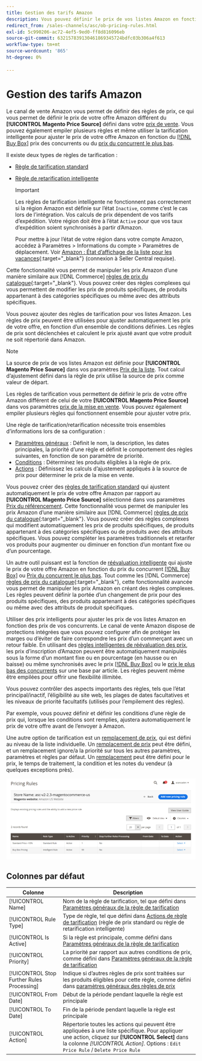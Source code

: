 ```yaml
---
title: Gestion des tarifs Amazon
description: Vous pouvez définir le prix de vos listes Amazon en fonction des règles de prix de votre boutique en ligne.
redirect_from: /sales-channels/asc/ob-pricing-rules.html
exl-id: 5c990206-ac72-4ef5-9ed0-ff8d816096eb
source-git-commit: 632157839130461869345724bdfc03b306a4f613
workflow-type: tm+mt
source-wordcount: '865'
ht-degree: 0%

---
```


# Gestion des tarifs Amazon

Le canal de vente Amazon vous permet de définir des règles de prix, ce qui vous permet de définir le prix de votre offre Amazon différent du **[!UICONTROL Magento Price Source]** défini dans votre [prix de vente](./listing-price.md). Vous pouvez également empiler plusieurs règles et même utiliser la tarification intelligente pour ajuster le prix de votre offre Amazon en fonction du [[!DNL Buy Box]](./buy-box-competitor-pricing.md) prix des concurrents ou du [prix du concurrent le plus bas](./lowest-competitor-pricing.md).

Il existe deux types de règles de tarification :

- [Règle de tarification standard](./standard-price-rules.md)
- [Règle de retarification intelligente](./intelligent-repricing-rules.md)

   >[!IMPORTANT]
   >
   >Les règles de tarification intelligente ne fonctionnent pas correctement si la région Amazon est définie sur l’état `Inactive`, comme c’est le cas lors de l’intégration. Vos calculs de prix dépendent de vos tarifs d’expédition. Votre région doit être à l’état `Active` pour que vos taux d’expédition soient synchronisés à partir d’Amazon.
   >
   >Pour mettre à jour l’état de votre région dans votre compte Amazon, accédez à Paramètres > Informations du compte > Paramètres de déplacement. Voir [Amazon : État d’affichage de la liste pour les vacances](https://sellercentral.amazon.com/gp/help/help.html?itemID=200135620){:target=&quot;_blank&quot;} (connexion à Seller Central requise).

Cette fonctionnalité vous permet de manipuler les prix Amazon d’une manière similaire aux [!DNL Commerce] [règles de prix du catalogue](https://docs.magento.com/user-guide/catalog/pricing.html){:target=&quot;_blank&quot;}. Vous pouvez créer des règles complexes qui vous permettent de modifier les prix de produits spécifiques, de produits appartenant à des catégories spécifiques ou même avec des attributs spécifiques.

Vous pouvez ajouter des règles de tarification pour vos listes Amazon. Les règles de prix peuvent être utilisées pour ajuster automatiquement les prix de votre offre, en fonction d’un ensemble de conditions définies. Les règles de prix sont déclenchées et calculent le prix ajusté avant que votre produit ne soit répertorié dans Amazon.

>[!NOTE]
>
>La source de prix de vos listes Amazon est définie pour **[!UICONTROL Magento Price Source]** dans vos paramètres [Prix de la liste](./listing-price.md). Tout calcul d’ajustement défini dans la règle de prix utilise la source de prix comme valeur de départ.

Les règles de tarification vous permettent de définir le prix de votre offre Amazon différent de celui de votre **[!UICONTROL Magento Price Source]** dans vos paramètres [prix de la mise en vente](./listing-price.md). Vous pouvez également empiler plusieurs règles qui fonctionnent ensemble pour ajuster votre prix.

Une règle de tarification/retarification nécessite trois ensembles d’informations lors de sa configuration :

- [Paramètres généraux](./pricing-rule-general-settings.md) : Définit le nom, la description, les dates principales, la priorité d’une règle et définit le comportement des règles suivantes, en fonction de son paramètre de priorité.
- [Conditions](./pricing-rule-conditions.md) : Déterminez les produits éligibles à la règle de prix.
- [Actions](./pricing-rule-actions.md) : Définissez les calculs d’ajustement appliqués à la source de prix pour déterminer le prix de la mise en vente.

Vous pouvez créer des [règles de tarification standard](./standard-price-rules.md) qui ajustent automatiquement le prix de votre offre Amazon par rapport au **[!UICONTROL Magento Price Source]** sélectionné dans vos paramètres [Prix du référencement](./listing-price.md). Cette fonctionnalité vous permet de manipuler les prix Amazon d’une manière similaire aux [!DNL Commerce] [règles de prix du catalogue](https://docs.magento.com/user-guide/marketing/price-rules-catalog.html){:target=&quot;_blank&quot;}. Vous pouvez créer des règles complexes qui modifient automatiquement les prix de produits spécifiques, de produits appartenant à des catégories spécifiques ou de produits avec des attributs spécifiques. Vous pouvez compléter les paramètres traditionnels et retarifer vos produits pour augmenter ou diminuer en fonction d’un montant fixe ou d’un pourcentage.

Un autre outil puissant est la fonction de [réévaluation intelligente](./intelligent-repricing-rules.md) qui ajuste le prix de votre offre Amazon en fonction du prix du concurrent [[!DNL Buy Box]](./buy-box-competitor-pricing.md) ou [Prix du concurrent le plus bas](./lowest-competitor-pricing.md). Tout comme les [!DNL Commerce] [règles de prix du catalogue](https://docs.magento.com/user-guide/marketing/price-rules-catalog.html){:target=&quot;_blank&quot;}, cette fonctionnalité avancée vous permet de manipuler les prix Amazon en créant des règles complexes. Les règles peuvent définir la portée d’un changement de prix pour des produits spécifiques, des produits appartenant à des catégories spécifiques ou même avec des attributs de produit spécifiques.

Utiliser des prix intelligents pour ajuster les prix de vos listes Amazon en fonction des prix de vos concurrents. Le canal de vente Amazon dispose de protections intégrées que vous pouvez configurer afin de protéger les marges ou d’éviter de faire correspondre les prix d’un commerçant avec un retour faible. En utilisant des [règles intelligentes de réévaluation des prix](./intelligent-repricing-rules.md), les prix d’inscription d’Amazon peuvent être automatiquement manipulés sous la forme d’un montant fixe ou en pourcentage (en hausse ou en baisse) ou même synchronisés avec le prix [[!DNL Buy Box]](./buy-box-competitor-pricing.md) ou le [prix le plus bas des concurrents](./lowest-competitor-pricing.md) sur une base par article. Les règles peuvent même être empilées pour offrir une flexibilité illimitée.

Vous pouvez contrôler des aspects importants des règles, tels que l’état principal/inactif, l’éligibilité au site web, les plages de dates facultatives et les niveaux de priorité facultatifs (utilisés pour l’empilement des règles).

Par exemple, vous pouvez définir et définir les conditions d’une règle de prix qui, lorsque les conditions sont remplies, ajustera automatiquement le prix de votre offre avant de l’envoyer à Amazon.

Une autre option de tarification est un [remplacement de prix](./overrides.md), qui est défini au niveau de la liste individuelle. Un [remplacement de prix](./overrides.md) peut être défini, et un remplacement ignore/a la priorité sur tous les autres paramètres, paramètres et règles par défaut. Un [remplacement](./overrides.md) peut être défini pour le prix, le temps de traitement, la condition et les notes du vendeur (à quelques exceptions près).

![Règles de tarifs](assets/amazon-pricing-rules.png)

## Colonnes par défaut

| Colonne | Description |
|---|---|
| [!UICONTROL Name] | Nom de la règle de tarification, tel que défini dans [Paramètres généraux de la règle de tarification](./pricing-rule-general-settings.md) |
| [!UICONTROL Rule Type] | Type de règle, tel que défini dans [Actions de règle de tarification](./pricing-rule-actions.md) (règle de prix standard ou règle de retarification intelligente) |
| [!UICONTROL Is Active] | Si la règle est principale, comme défini dans [Paramètres généraux de la règle de tarification](./pricing-rule-general-settings.md) |
| [!UICONTROL Priority] | La priorité par rapport aux autres conditions de prix, comme défini dans [Paramètres généraux de la règle de tarification](./pricing-rule-general-settings.md) |
| [!UICONTROL Stop Further Rules Processing] | Indique si d’autres règles de prix sont traitées sur les produits éligibles pour cette règle, comme défini dans [paramètres généraux des règles de prix](./pricing-rule-general-settings.md) |
| [!UICONTROL From Date] | Début de la période pendant laquelle la règle est principale |
| [!UICONTROL To Date] | Fin de la période pendant laquelle la règle est principale |
| [!UICONTROL Action] | Répertorie toutes les actions qui peuvent être appliquées à une liste spécifique. Pour appliquer une action, cliquez sur **[!UICONTROL Select]** dans la colonne _[!UICONTROL Action]_. Options : `Edit Price Rule` / `Delete Price Rule` |
